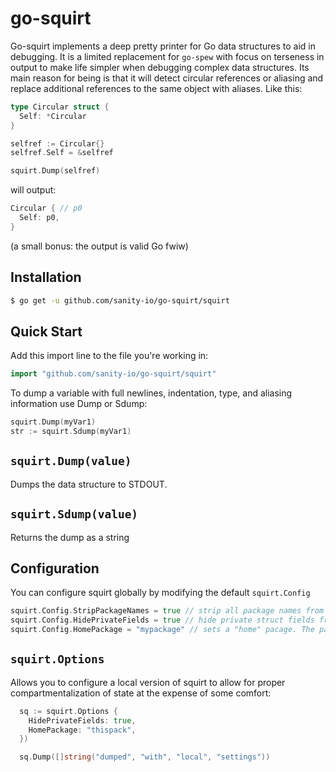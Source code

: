 # go-squirt

Go-squirt implements a deep pretty printer for Go data structures to aid in debugging. It is a limited
replacement for `go-spew` with focus on terseness in output to make life simpler when debugging complex
data structures. Its main reason for being is that it will detect circular references or aliasing and
replace additional references to the same object with aliases. Like this:


```go
type Circular struct {
  Self: *Circular
}

selfref := Circular{}
selfref.Self = &selfref

squirt.Dump(selfref)
```

will output:

```go
Circular { // p0
  Self: p0,
}
```
(a small bonus: the output is valid Go fwiw)

## Installation

```bash
$ go get -u github.com/sanity-io/go-squirt/squirt
```

## Quick Start

Add this import line to the file you're working in:

```go
import "github.com/sanity-io/go-squirt/squirt"
```

To dump a variable with full newlines, indentation, type, and aliasing
information use Dump or Sdump:

```go
squirt.Dump(myVar1)
str := squirt.Sdump(myVar1)
```
## `squirt.Dump(value)`
Dumps the data structure to STDOUT.

## `squirt.Sdump(value)`
Returns the dump as a string

## Configuration
You can configure squirt globally by modifying the default `squirt.Config`

```go
squirt.Config.StripPackageNames = true // strip all package names from types
squirt.Config.HidePrivateFields = true // hide private struct fields from dumped structs
squirt.Config.HomePackage = "mypackage" // sets a "home" pacage. The package name will be stripped from all its types
```
## `squirt.Options`
Allows you to configure a local version of squirt to allow for proper compartmentalization of state at the
expense of some comfort:

``` go
  sq := squirt.Options {
    HidePrivateFields: true,
    HomePackage: "thispack",
  })

  sq.Dump([]string("dumped", "with", "local", "settings"))
```

